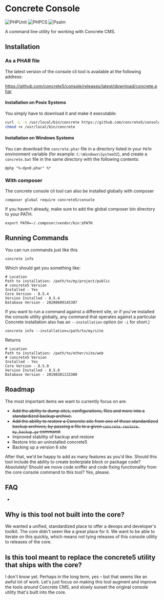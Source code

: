 # Concrete Console
![PHPUnit](https://github.com/concrete5/console/actions/workflows/phpunit.yml/badge.svg)
![PHPCS](https://github.com/concrete5/console/actions/workflows/phpcs.yml/badge.svg)
![Psalm](https://github.com/concrete5/console/actions/workflows/psalm.yml/badge.svg)


A command line utility for working with Concrete CMS.

## Installation

### As a PHAR file

The latest version of the console cli tool is available at the following address:

https://github.com/concrete5/console/releases/latest/download/concrete.phar

#### Installation on Posix Systems

You simply have to download it and make it executable:

```sh
curl -L -o /usr/local/bin/concrete https://github.com/concrete5/console/releases/latest/download/concrete.phar
chmod +x /usr/local/bin/concrete
```

#### Installation on Windows Systems

You can download the `concrete.phar` file in a directory listed in your `PATH` environment variable (for example: `C:\Windows\System32`),
and create a `concrete.bat` file in the same directory with the following contents:

```batch
@php "%~dpn0.phar" %*
```

### With composer

The concrete console cli tool can also be installed globally with composer

    composer global require concrete5/console
    
If you haven't already, make sure to add the global composer bin directory to your PATH.

    export PATH=~/.composer/vendor/bin:$PATH

## Running Commands

You can run commands just like this

    concrete info
    
Which should get you something like:

    # Location
    Path to installation: /path/to/my/project/public
    # concrete5 Version
    Installed - Yes
    Core Version - 8.5.4
    Version Installed - 8.5.4
    Database Version - 20200609145307
    
If you want to run a command against a different site, or if you've installed the console utility globally, any command that operates against a particular Concrete installation also has an `--installation` option (or `-i` for short.)

    concrete info --installation=/path/to/my/site
    
Returns

    # Location
    Path to installation: /path/to/other/site/web
    # concrete5 Version
    Installed - Yes
    Core Version - 8.5.0
    Version Installed - 8.5.0
    Database Version - 20190301133300

## Roadmap

The most important items we want to currently focus on are:

* ~~Add the ability to dump sites, configurations, files and more into a standardized backup archive.~~
* ~~Add the ability to _restore_ a Concrete site from one of these standardized backup archives, by passing a file to a given `concrete restore my_backup.gz` command.~~
* Improved stability of backup and restore
* Restore into an uninstalled concrete5
* Backing up a version 6 site

After that, we'd be happy to add as many features as you'd like. Should this tool include the ability to create boilerplate block or package code? Absolutely! Should we move code sniffer and code fixing functionality from the core console command to this tool? Yes, please.

## FAQ

-

## Why is this tool not built into the core?

We wanted a unified, standardized place to offer a devops and developer's toolkit. The core didn't seem like a great place for it. We want to be able to iterate on this quickly, which means not tying releases of this console utility to releases of the core.

## Is this tool meant to replace the concrete5 utility that ships with the core?

I don't know yet. Perhaps in the long term, yes – but that seems like an awful lot of work. Let's just focus on making this tool augment and improve the tools _around_ Concrete CMS, and slowly sunset the original console utility that's built into the core.
